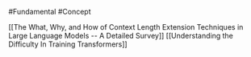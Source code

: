 #Fundamental
#Concept

[[The What, Why, and How of Context Length Extension Techniques in Large Language Models -- A Detailed Survey]]
[[Understanding the Difficulty In Training Transformers]]